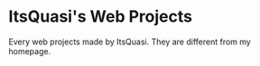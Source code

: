 # ItsQuasi's Web Projects
Every web projects made by ItsQuasi. They are different from my homepage.
